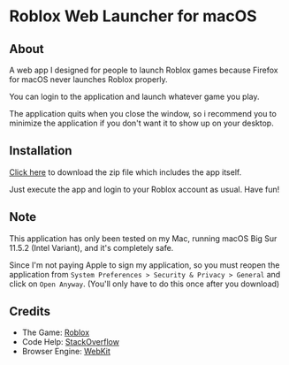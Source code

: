 # Roblox Web Launcher for macOS

## About

A web app I designed for people to launch Roblox games because Firefox for macOS never launches Roblox properly.

You can login to the application and launch whatever game you play.

The application quits when you close the window, so i recommend you to minimize the application if you don't want it to show up on your desktop.

## Installation

[Click here](https://github.com/raymond-1227/roblox-web-launcher/releases/latest) to download the zip file which includes the app itself.

Just execute the app and login to your Roblox account as usual. Have fun!

## Note

This application has only been tested on my Mac, running macOS Big Sur 11.5.2 (Intel Variant), and it's completely safe.

Since I'm not paying Apple to sign my application, so you must reopen the application from `System Preferences > Security & Privacy > General` and click on `Open Anyway`. (You'll only have to do this once after you download)

## Credits

 - The Game: [Roblox](https://www.roblox.com/)
 - Code Help: [StackOverflow](https://www.stackoverflow.com/)
 - Browser Engine: [WebKit](https://webkit.org/)
